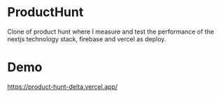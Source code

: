 # ProductHunt
Clone of product hunt where I measure and test the performance of the nextjs technology stack, firebase and vercel as deploy.

# Demo

https://product-hunt-delta.vercel.app/

